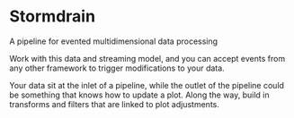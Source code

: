 Stormdrain
==========
A pipeline for evented multidimensional data processing

Work with this data and streaming model, and you can accept events from any other framework to trigger modifications to your data.

Your data sit at the inlet of a pipeline, while the outlet of the pipeline could be something that knows how to update a plot. Along the way, build in transforms and filters that are linked to plot adjustments.